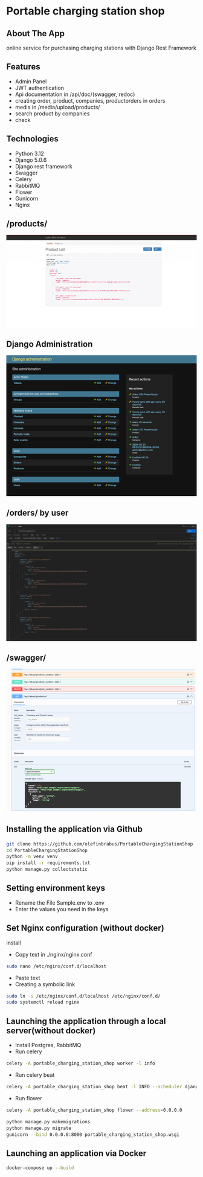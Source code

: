 # Portable charging station shop

## About The App
online service for purchasing charging stations with Django Rest Framework


## Features
- Admin Panel
- JWT authentication
- Api documentation in /api/doc/(swagger, redoc)
- creating order, product, companies, productorders in orders
- media in /media/upload/products/
- search product by companies
- check

## Technologies
- Python 3.12 
- Django  5.0.6
- Django rest framework 
- Swagger
- Celery
- RabbitMQ
- Flower
- Gunicorn
- Nginx

## /products/
![plot](portable_charging_station_shop/demo_img/demo_img1.png)
## Django Administration
![plot](portable_charging_station_shop/demo_img/demo_img2.png)
## /orders/ by user
![plot](portable_charging_station_shop/demo_img/demo_img3.png)
## /swagger/ 
![plot](portable_charging_station_shop/demo_img/demo_img4.png)



## Installing the application via Github
```bash
git clone https://github.com/olefinbrabus/PortableChargingStationShop
cd PortableChargingStationShop
python -m venv venv
pip install -r requirements.txt
python manage.py collectstatic
```

## Setting environment keys
- Rename the File Sample.env to .env
- Enter the values you need in the keys

## Set Nginx configuration (without docker)
install 

- Copy text in ./nginx/nginx.conf
```bash
sudo nano /etc/nginx/conf.d/localhost
```
- Paste text
- Creating a symbolic link
```bash
sudo ln -s /etc/nginx/conf.d/localhost /etc/nginx/conf.d/
sudo systemctl reload nginx
```

## Launching the application through a local server(without docker)

- Install Postgres, RabbitMQ
- Run celery

```bash
celery -A portable_charging_station_shop worker -l info
```
- Run celery beat
```bash
celery -A portable_charging_station_shop beat -l INFO --scheduler django_celery_beat.schedulers:DatabaseScheduler
```
- Run flower
```bash
celery -A portable_charging_station_shop flower --address=0.0.0.0
```


```bash
python manage.py makemigrations
python manage.py migrate
gunicorn --bind 0.0.0.0:8000 portable_charging_station_shop.wsgi
```

## Launching an application via Docker
```bash
docker-compose up --build
```
